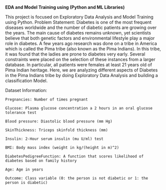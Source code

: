 **EDA and Model Training using (Python and ML Libraries)**

This project is focused on Exploratory Data Analysis and Model Training using Python.
Problem Statement: Diabetes is one of the most frequent diseases worldwide and the number of diabetic patients are growing over the years. The main cause of diabetes remains unknown, yet scientists believe that both genetic factors and environmental lifestyle play a major role in diabetes. A few years ago research was done on a tribe in America which is called the Pima tribe (also known as the Pima Indians). In this tribe, it was found that the ladies are prone to diabetes very early. Several constraints were placed on the selection of these instances from a larger database. In particular, all patients were females at least 21 years old of Pima Indian heritage. Here, we are analyzing different aspects of Diabetes in the Pima Indians tribe by doing Exploratory Data Analysis and building a classification Model.

Dataset Information: 
    
    Pregnancies: Number of times pregnant
    
    Glucose: Plasma glucose concentration a 2 hours in an oral glucose tolerance test
    
    Blood pressure: Diastolic blood pressure (mm Hg)
    
    SkinThickness: Triceps skinfold thickness (mm)
    
    Insulin: 2-Hour serum insulin (mu U/ml) test
    
    BMI: Body mass index (weight in kg/(height in m)^2)
    
    DiabetesPedigreeFunction: A function that scores likelihood of diabetes based on family history
    
    Age: Age in years
    
    Outcome: Class variable (0: the person is not diabetic or 1: the person is diabetic)
